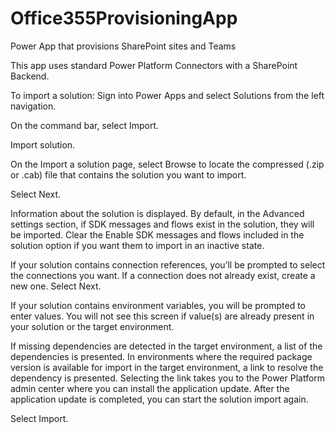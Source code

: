 # Office355ProvisioningApp
Power App that provisions SharePoint sites and Teams

This app uses standard Power Platform Connectors with a SharePoint Backend. 

To import a solution:
Sign into Power Apps and select Solutions from the left navigation.

On the command bar, select Import.

Import solution.

On the Import a solution page, select Browse to locate the compressed (.zip or .cab) file that contains the solution you want to import.

Select Next.

Information about the solution is displayed. By default, in the Advanced settings section, if SDK messages and flows exist in the solution, they will be imported. Clear the Enable SDK messages and flows included in the solution option if you want them to import in an inactive state.

If your solution contains connection references, you’ll be prompted to select the connections you want. If a connection does not already exist, create a new one. Select Next.

If your solution contains environment variables, you will be prompted to enter values. You will not see this screen if value(s) are already present in your solution or the target environment.

If missing dependencies are detected in the target environment, a list of the dependencies is presented. In environments where the required package version is available for import in the target environment, a link to resolve the dependency is presented. Selecting the link takes you to the Power Platform admin center where you can install the application update. After the application update is completed, you can start the solution import again.

Select Import.
